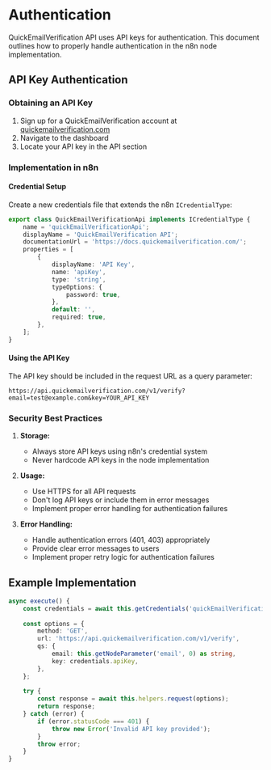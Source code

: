 # Authentication

QuickEmailVerification API uses API keys for authentication. This document outlines how to properly handle authentication in the n8n node implementation.

## API Key Authentication

### Obtaining an API Key

1. Sign up for a QuickEmailVerification account at [quickemailverification.com](https://quickemailverification.com)
2. Navigate to the dashboard
3. Locate your API key in the API section

### Implementation in n8n

#### Credential Setup

Create a new credentials file that extends the n8n `ICredentialType`:

```typescript
export class QuickEmailVerificationApi implements ICredentialType {
    name = 'quickEmailVerificationApi';
    displayName = 'QuickEmailVerification API';
    documentationUrl = 'https://docs.quickemailverification.com/';
    properties = [
        {
            displayName: 'API Key',
            name: 'apiKey',
            type: 'string',
            typeOptions: {
                password: true,
            },
            default: '',
            required: true,
        },
    ];
}
```

#### Using the API Key

The API key should be included in the request URL as a query parameter:

```
https://api.quickemailverification.com/v1/verify?email=test@example.com&key=YOUR_API_KEY
```

### Security Best Practices

1. **Storage:**
   - Always store API keys using n8n's credential system
   - Never hardcode API keys in the node implementation

2. **Usage:**
   - Use HTTPS for all API requests
   - Don't log API keys or include them in error messages
   - Implement proper error handling for authentication failures

3. **Error Handling:**
   - Handle authentication errors (401, 403) appropriately
   - Provide clear error messages to users
   - Implement proper retry logic for authentication failures

## Example Implementation

```typescript
async execute() {
    const credentials = await this.getCredentials('quickEmailVerificationApi');
    
    const options = {
        method: 'GET',
        url: 'https://api.quickemailverification.com/v1/verify',
        qs: {
            email: this.getNodeParameter('email', 0) as string,
            key: credentials.apiKey,
        },
    };
    
    try {
        const response = await this.helpers.request(options);
        return response;
    } catch (error) {
        if (error.statusCode === 401) {
            throw new Error('Invalid API key provided');
        }
        throw error;
    }
}
``` 
